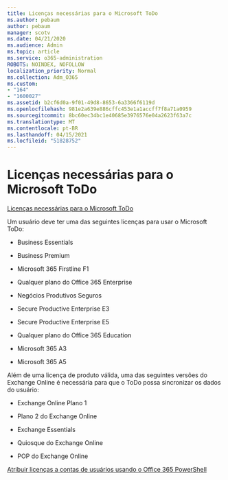 ```yaml
---
title: Licenças necessárias para o Microsoft ToDo
ms.author: pebaum
author: pebaum
manager: scotv
ms.date: 04/21/2020
ms.audience: Admin
ms.topic: article
ms.service: o365-administration
ROBOTS: NOINDEX, NOFOLLOW
localization_priority: Normal
ms.collection: Adm_O365
ms.custom:
- "164"
- "1600027"
ms.assetid: b2cf6d0a-9f01-49d8-8653-6a3366f6119d
ms.openlocfilehash: 981e2a639e886cffc453e1a1accff7f8a71a0959
ms.sourcegitcommit: 8bc60ec34bc1e40685e3976576e04a2623f63a7c
ms.translationtype: MT
ms.contentlocale: pt-BR
ms.lasthandoff: 04/15/2021
ms.locfileid: "51828752"
---
```

# <a name="required-licenses-for-microsoft-todo"></a>Licenças necessárias para o Microsoft ToDo

[Licenças necessárias para o Microsoft ToDo](https://support.office.com/article/381e9d1b-c500-49b5-973e-890fd86528d7.aspx)
  
Um usuário deve ter uma das seguintes licenças para usar o Microsoft ToDo:
  
- Business Essentials

- Business Premium

- Microsoft 365 Firstline F1

- Qualquer plano do Office 365 Enterprise

- Negócios Produtivos Seguros

- Secure Productive Enterprise E3

- Secure Productive Enterprise E5

- Qualquer plano do Office 365 Education

- Microsoft 365 A3

- Microsoft 365 A5

Além de uma licença de produto válida, uma das seguintes versões do Exchange Online é necessária para que o ToDo possa sincronizar os dados do usuário:
  
- Exchange Online Plano 1

- Plano 2 do Exchange Online

- Exchange Essentials

- Quiosque do Exchange Online

- POP do Exchange Online

[Atribuir licenças a contas de usuários usando o Office 365 PowerShell](https://docs.microsoft.com/office365/enterprise/powershell/assign-licenses-to-user-accounts-with-office-365-powershell )
  